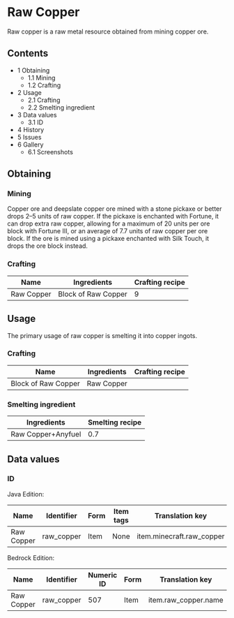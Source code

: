 # Raw Copper
Raw copper is a raw metal resource obtained from mining copper ore.

## Contents
- 1 Obtaining
	- 1.1 Mining
	- 1.2 Crafting
- 2 Usage
	- 2.1 Crafting
	- 2.2 Smelting ingredient
- 3 Data values
	- 3.1 ID
- 4 History
- 5 Issues
- 6 Gallery
	- 6.1 Screenshots

## Obtaining
### Mining
Copper ore and deepslate copper ore mined with a stone pickaxe or better drops 2–5 units of raw copper. If the pickaxe is enchanted with Fortune, it can drop extra raw copper, allowing for a maximum of 20 units per ore block with Fortune III, or an average of 7.7 units of raw copper per ore block. If the ore is mined using a pickaxe enchanted with Silk Touch, it drops the ore block instead.

### Crafting
| Name       | Ingredients         | Crafting recipe |
|------------|---------------------|-----------------|
| Raw Copper | Block of Raw Copper | 9               |

## Usage
The primary usage of raw copper is smelting it into copper ingots.

### Crafting
| Name                | Ingredients | Crafting recipe |
|---------------------|-------------|-----------------|
| Block of Raw Copper | Raw Copper  |                 |

### Smelting ingredient
| Ingredients        | Smelting recipe |
|--------------------|-----------------|
| Raw Copper+Anyfuel | 0.7             |

## Data values
### ID
Java Edition:

| Name       | Identifier | Form | Item tags | Translation key           |
|------------|------------|------|-----------|---------------------------|
| Raw Copper | raw_copper | Item | None      | item.minecraft.raw_copper |

Bedrock Edition:

| Name       | Identifier | Numeric ID | Form | Translation key      |
|------------|------------|------------|------|----------------------|
| Raw Copper | raw_copper | 507        | Item | item.raw_copper.name |


